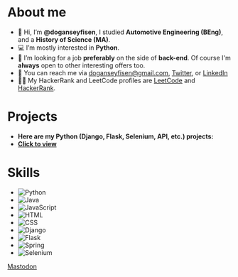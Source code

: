 # About me
- 👋 Hi, I’m **@doganseyfisen**, I studied **Automotive Engineering (BEng)**, and a **History of Science (MA)**.
- 💻 I’m mostly interested in **Python**.
- 🔭 I’m looking for a job **preferably** on the side of **back-end**. Of course I'm **always** open to other interesting offers too.
- 📨 You can reach me via doganseyfisen@gmail.com, [Twitter](https://twitter.com/dogan_seyfi_sen), or [LinkedIn](https://www.linkedin.com/in/doganseyfisen)
- 👨‍💻 My HackerRank and LeetCode profiles are [LeetCode](https://leetcode.com/doganseyfisen/) and [HackerRank](https://www.hackerrank.com/doganseyfisen).

# Projects
- **Here are my Python (Django, Flask, Selenium, API, etc.) projects:** 
- **[Click to view](https://github.com/stars/doganseyfisen/lists/my-py-projects)**

# Skills
* ![Python](https://img.shields.io/badge/Python-%2314354C.svg?logo=python&logoColor=white)
* ![Java](https://img.shields.io/badge/Java-%23ED8B00.svg?logo=java&logoColor=white)
* ![JavaScript](https://img.shields.io/badge/JavaScript-%23323330.svg?logo=javascript&logoColor=%23F7DF1E)
* ![HTML](https://img.shields.io/badge/HTML-%23E34F26.svg?logo=html5&logoColor=white)
* ![CSS](https://img.shields.io/badge/CSS-%231572B6.svg?logo=css3&logoColor=white)
* ![Django](https://img.shields.io/badge/Django-%23092E20.svg?logo=django&logoColor=white)
* ![Flask](https://img.shields.io/badge/Flask-%23000.svg?logo=flask&logoColor=white)
* ![Spring](https://img.shields.io/badge/Spring-%236DB33F.svg?logo=spring&logoColor=white)
* ![Selenium](https://img.shields.io/badge/Selenium-%2300A98F.svg?logo=selenium&logoColor=white)

<a rel="me" href="https://mastodon.social/@doganseyfisen">Mastodon</a>

